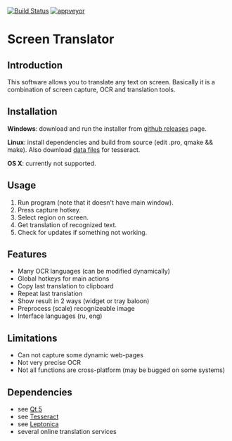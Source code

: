 [![Build Status](https://travis-ci.org/OneMoreGres/ScreenTranslator.svg)](https://travis-ci.org/OneMoreGres/ScreenTranslator.svg)
[![appveyor](https://img.shields.io/appveyor/ci/OneMoreGres/ScreenTranslator.svg)](https://img.shields.io/appveyor/ci/OneMoreGres/ScreenTranslator.svg)


Screen Translator
=================

Introduction
------------
This software allows you to translate any text on screen.
Basically it is a combination of screen capture, OCR and translation tools.

Installation
------------

**Windows**: download and run the installer from [github releases](https://github.com/OneMoreGres/ScreenTranslator/releases) page.

**Linux**: install dependencies and build from source (edit .pro, qmake && make).
Also download [data files](https://github.com/tesseract-ocr/tessdata/tree/3.04.00) for tesseract.

**OS X**: currently not supported.

Usage
-----
1. Run program (note that it doesn't have main window).
2. Press capture hotkey.
3. Select region on screen.
4. Get translation of recognized text.
5. Check for updates if something not working.

Features
--------
* Many OCR languages (can be modified dynamically)
* Global hotkeys for main actions
* Copy last translation to clipboard
* Repeat last translation
* Show result in 2 ways (widget or tray baloon)
* Preprocess (scale) recognizeable image
* Interface languages (ru, eng)


Limitations
-----------
* Can not capture some dynamic web-pages
* Not very precise OCR
* Not all functions are cross-platform (may be bugged on some systems)

Dependencies
------------
* see [Qt 5](http://qt-project.org/)
* see [Tesseract](https://code.google.com/p/tesseract-ocr/)
* see [Leptonica](http://leptonica.com/)
* several online translation services

